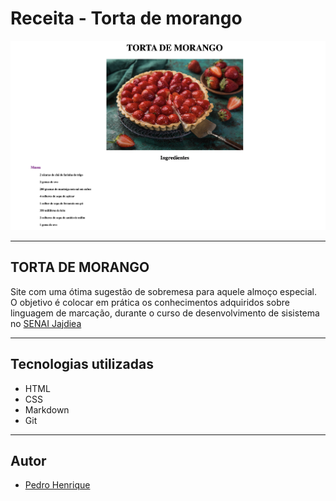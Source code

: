 # Receita - Torta de morango

![](./preview.png)

---

## TORTA DE MORANGO
Site com uma ótima sugestão de sobremesa para aquele almoço especial. O objetivo é colocar em prática os conhecimentos adquiridos sobre linguagem de marcação, durante o curso de desenvolvimento de sisistema no [SENAI Jajdiea](https://sp.senai.br/unidade/jandira/)

---

## Tecnologias utilizadas

- HTML
- CSS
- Markdown
- Git

--- 

## Autor
- [Pedro Henrique](https://www.linkedin.com/in/pedro-fernandes-954b20308/)
